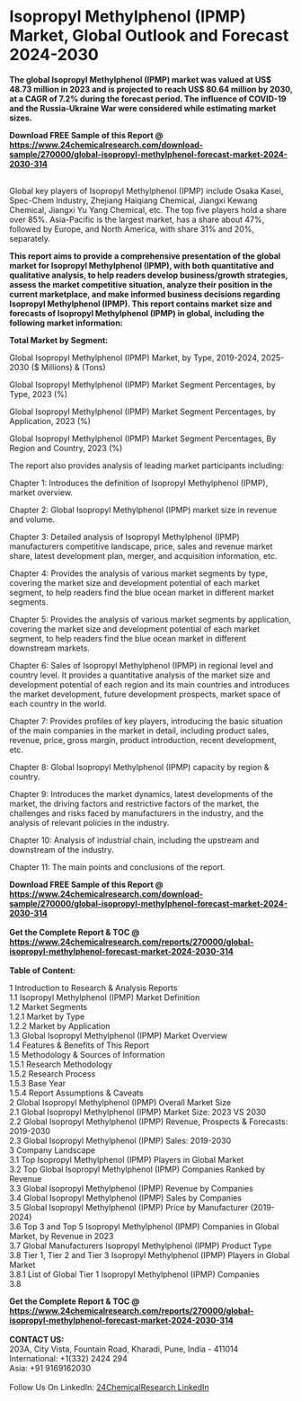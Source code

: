 <h1>Isopropyl Methylphenol (IPMP) Market, Global Outlook and Forecast 2024-2030</h1><p><strong>The global Isopropyl Methylphenol (IPMP) market was valued at US$ 48.73 million in 2023 and is projected to reach US$ 80.64 million by 2030, at a CAGR of 7.2% during the forecast period. The influence of COVID-19 and the Russia-Ukraine War were considered while estimating market sizes.</strong></p><p>
</p><p></p><div><b>Download FREE Sample of this Report @ 
            <a href="https://www.24chemicalresearch.com/download-sample/270000/global-isopropyl-methylphenol-forecast-market-2024-2030-314">
            https://www.24chemicalresearch.com/download-sample/270000/global-isopropyl-methylphenol-forecast-market-2024-2030-314</a></b></div><br><p>
</p><p></p><p>
</p><p>Global key players of Isopropyl Methylphenol (IPMP) include Osaka Kasei, Spec-Chem Industry, Zhejiang Haiqiang Chemical, Jiangxi Kewang Chemical, Jiangxi Yu Yang Chemical, etc. The top five players hold a share over 85%. Asia-Pacific is the largest market, has a share about 47%, followed by Europe, and North America, with share 31% and 20%, separately.</p><p>
<strong>This report aims to provide a comprehensive presentation of the global market for Isopropyl Methylphenol (IPMP), with both quantitative and qualitative analysis, to help readers develop business/growth strategies, assess the market competitive situation, analyze their position in the current marketplace, and make informed business decisions regarding Isopropyl Methylphenol (IPMP). This report contains market size and forecasts of Isopropyl Methylphenol (IPMP) in global, including the following market information:</strong></p><p>
</p><p>
<strong>Total Market by Segment:</strong></p><p>
Global Isopropyl Methylphenol (IPMP) Market, by Type, 2019-2024, 2025-2030 ($ Millions) &amp; (Tons)</p><p>
Global Isopropyl Methylphenol (IPMP) Market Segment Percentages, by Type, 2023 (%)</p><p>
</p><p>
Global Isopropyl Methylphenol (IPMP) Market Segment Percentages, by Application, 2023 (%)</p><p>
</p><p>
Global Isopropyl Methylphenol (IPMP) Market Segment Percentages, By Region and Country, 2023 (%)</p><p>
</p><p>
</p><p></p><p>
The report also provides analysis of leading market participants including:</p><p>
</p><p>
</p><p>
Chapter 1: Introduces the definition of Isopropyl Methylphenol (IPMP), market overview.</p><p>
Chapter 2: Global Isopropyl Methylphenol (IPMP) market size in revenue and volume.</p><p>
Chapter 3: Detailed analysis of Isopropyl Methylphenol (IPMP) manufacturers competitive landscape, price, sales and revenue market share, latest development plan, merger, and acquisition information, etc.</p><p>
Chapter 4: Provides the analysis of various market segments by type, covering the market size and development potential of each market segment, to help readers find the blue ocean market in different market segments.</p><p>
Chapter 5: Provides the analysis of various market segments by application, covering the market size and development potential of each market segment, to help readers find the blue ocean market in different downstream markets.</p><p>
Chapter 6: Sales of Isopropyl Methylphenol (IPMP) in regional level and country level. It provides a quantitative analysis of the market size and development potential of each region and its main countries and introduces the market development, future development prospects, market space of each country in the world.</p><p>
Chapter 7: Provides profiles of key players, introducing the basic situation of the main companies in the market in detail, including product sales, revenue, price, gross margin, product introduction, recent development, etc.</p><p>
Chapter 8: Global Isopropyl Methylphenol (IPMP) capacity by region &amp; country.</p><p>
Chapter 9: Introduces the market dynamics, latest developments of the market, the driving factors and restrictive factors of the market, the challenges and risks faced by manufacturers in the industry, and the analysis of relevant policies in the industry.</p><p>
Chapter 10: Analysis of industrial chain, including the upstream and downstream of the industry.</p><p>
Chapter 11: The main points and conclusions of the report.</p><div><b>Download FREE Sample of this Report @ 
            <a href="https://www.24chemicalresearch.com/download-sample/270000/global-isopropyl-methylphenol-forecast-market-2024-2030-314">
            https://www.24chemicalresearch.com/download-sample/270000/global-isopropyl-methylphenol-forecast-market-2024-2030-314</a></b></div><br><div><b>Get the Complete Report & TOC @ 
            <a href="https://www.24chemicalresearch.com/reports/270000/global-isopropyl-methylphenol-forecast-market-2024-2030-314">
            https://www.24chemicalresearch.com/reports/270000/global-isopropyl-methylphenol-forecast-market-2024-2030-314</a></b></div><br>
            <b>Table of Content:</b><p>1 Introduction to Research & Analysis Reports<br />
    1.1 Isopropyl Methylphenol (IPMP) Market Definition<br />
    1.2 Market Segments<br />
        1.2.1 Market by Type<br />
        1.2.2 Market by Application<br />
    1.3 Global Isopropyl Methylphenol (IPMP) Market Overview<br />
    1.4 Features & Benefits of This Report<br />
    1.5 Methodology & Sources of Information<br />
        1.5.1 Research Methodology<br />
        1.5.2 Research Process<br />
        1.5.3 Base Year<br />
        1.5.4 Report Assumptions & Caveats<br />
2 Global Isopropyl Methylphenol (IPMP) Overall Market Size<br />
    2.1 Global Isopropyl Methylphenol (IPMP) Market Size: 2023 VS 2030<br />
    2.2 Global Isopropyl Methylphenol (IPMP) Revenue, Prospects & Forecasts: 2019-2030<br />
    2.3 Global Isopropyl Methylphenol (IPMP) Sales: 2019-2030<br />
3 Company Landscape<br />
    3.1 Top Isopropyl Methylphenol (IPMP) Players in Global Market<br />
    3.2 Top Global Isopropyl Methylphenol (IPMP) Companies Ranked by Revenue<br />
    3.3 Global Isopropyl Methylphenol (IPMP) Revenue by Companies<br />
    3.4 Global Isopropyl Methylphenol (IPMP) Sales by Companies<br />
    3.5 Global Isopropyl Methylphenol (IPMP) Price by Manufacturer (2019-2024)<br />
    3.6 Top 3 and Top 5 Isopropyl Methylphenol (IPMP) Companies in Global Market, by Revenue in 2023<br />
    3.7 Global Manufacturers Isopropyl Methylphenol (IPMP) Product Type<br />
    3.8 Tier 1, Tier 2 and Tier 3 Isopropyl Methylphenol (IPMP) Players in Global Market<br />
        3.8.1 List of Global Tier 1 Isopropyl Methylphenol (IPMP) Companies<br />
        3.8</p><div><b>Get the Complete Report & TOC @ 
            <a href="https://www.24chemicalresearch.com/reports/270000/global-isopropyl-methylphenol-forecast-market-2024-2030-314">
            https://www.24chemicalresearch.com/reports/270000/global-isopropyl-methylphenol-forecast-market-2024-2030-314</a></b></div><br><b>CONTACT US:</b><br>
            203A, City Vista, Fountain Road, Kharadi, Pune, India - 411014<br>
            International: +1(332) 2424 294<br>
            Asia: +91 9169162030 <br><br>
            Follow Us On LinkedIn: <a href="https://www.linkedin.com/company/24chemicalresearch/">24ChemicalResearch LinkedIn</a>